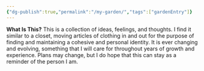 ```yaml
---
{"dg-publish":true,"permalink":"/my-garden/","tags":["gardenEntry"]}
---
```



**What Is This?**
	This is a collection of ideas, feelings, and thoughts. I find it similar to a closet, moving articles of clothing in and out for the purpose of finding and maintaining a cohesive and personal identity.
		It is ever changing and evolving, something that I will care for throughout years of growth and experience.
	Plans may change, but I do hope that this can stay as a reminder of the person I am.